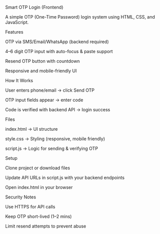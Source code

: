 Smart OTP Login (Frontend)

A simple OTP (One-Time Password) login system using HTML, CSS, and JavaScript.

Features

OTP via SMS/Email/WhatsApp (backend required)

4–6 digit OTP input with auto-focus & paste support

Resend OTP button with countdown

Responsive and mobile-friendly UI

How It Works

User enters phone/email → click Send OTP

OTP input fields appear → enter code

Code is verified with backend API → login success

Files

index.html → UI structure

style.css → Styling (responsive, mobile friendly)

script.js → Logic for sending & verifying OTP

Setup

Clone project or download files

Update API URLs in script.js with your backend endpoints

Open index.html in your browser

Security Notes

Use HTTPS for API calls

Keep OTP short-lived (1–2 mins)

Limit resend attempts to prevent abuse

